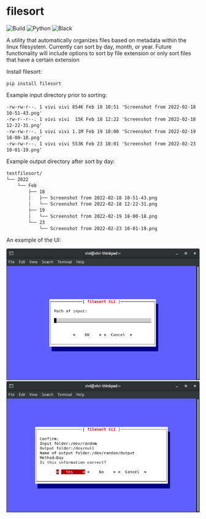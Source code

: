 # filesort

![Build](https://img.shields.io/github/workflow/status/viv-codes/autosort/Lint?style=for-the-badge)
![Python](https://img.shields.io/badge/Made%20with-Python-yellow?style=for-the-badge)
![Black](https://img.shields.io/badge/Code%20Style-Black-black?style=for-the-badge)

A utility that automatically organizes files based on metadata within the linux filesystem. Currently can sort by day, month, or year. Future functionality will include options to sort by file extension or only sort files that have a certain extension

Install filesort:
```
pip install filesort
```

Example input directory prior to sorting:
```
-rw-rw-r--. 1 vivi vivi 854K Feb 18 10:51 'Screenshot from 2022-02-18 10-51-43.png'
-rw-r--r--. 1 vivi vivi  15K Feb 18 12:22 'Screenshot from 2022-02-18 12-22-31.png'
-rw-rw-r--. 1 vivi vivi 1.1M Feb 19 18:00 'Screenshot from 2022-02-19 18-00-18.png'
-rw-rw-r--. 1 vivi vivi 553K Feb 23 10:01 'Screenshot from 2022-02-23 10-01-19.png'

```
Example output directory after sort by day:
```
testfilesort/
└── 2022
    └── Feb
        ├── 18
        │   ├── Screenshot from 2022-02-18 10-51-43.png
        │   └── Screenshot from 2022-02-18 12-22-31.png
        ├── 19
        │   └── Screenshot from 2022-02-19 18-00-18.png
        └── 23
            └── Screenshot from 2022-02-23 10-01-19.png

```

An example of the UI:

![Screenshot of input field](readme_assets/page0.png)
![Screenshot of confirmation page](readme_assets/endstep.png)
